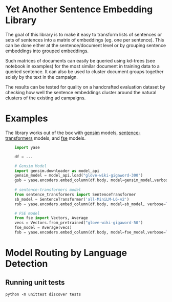 # Yet Another Sentence Embedding Library

The goal of this library is to make it easy to transform lists of sentences or sets of sentences into a matrix of embeddings (eg. one per sentence). This can be done either at the sentence/document level or by grouping sentence embeddings into grouped embeddings.

Such matrices of documents can easily be queried using kd-trees (see notebook in examples) for the most similar document in training data to a queried sentence. It can also be used to cluster document groups together solely by the text in the campaign.

The results can be tested for quality on a handcrafted evaluation dataset by checking how well the sentence embeddings cluster around the natural clusters of the existing ad campaigns.


# Examples

The library works out of the box with [gensim]() models, [sentence-transformers]() models, and [fse]() models.

```python
    import yase

    df = ...

    # Gensim Model
    import gensim.downloader as model_api
    gensim_model = model_api.load("glove-wiki-gigaword-300")
    gsb = yase.encoders.embed_column(df.body, model=gensim_model,verbose=True)
    
    # sentence-transformers model
    from sentence_transformers import SentenceTransformer
    sb_model = SentenceTransformer('all-MiniLM-L6-v2')
    rsb = yase.encoders.embed_column(df.body, model=sb_model, verbose=True)

    # FSE model
    from fse import Vectors, Average
    vecs = Vectors.from_pretrained("glove-wiki-gigaword-50")
    fse_model = Average(vecs)
    fsb = yase.encoders.embed_column(df.body, model=fse_model,verbose=True)

```

# Model Routing by Language Detection


## Running unit tests
```
python -m unittest discover tests
```

